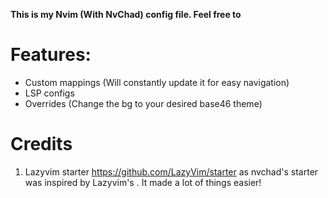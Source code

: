 **This is my Nvim (With NvChad) config file. Feel free to**

# Features:

- Custom mappings (Will constantly update it for easy navigation)
- LSP configs 
- Overrides (Change the bg to your desired base46 theme)

# Credits

1) Lazyvim starter https://github.com/LazyVim/starter as nvchad's starter was inspired by Lazyvim's . It made a lot of things easier!
